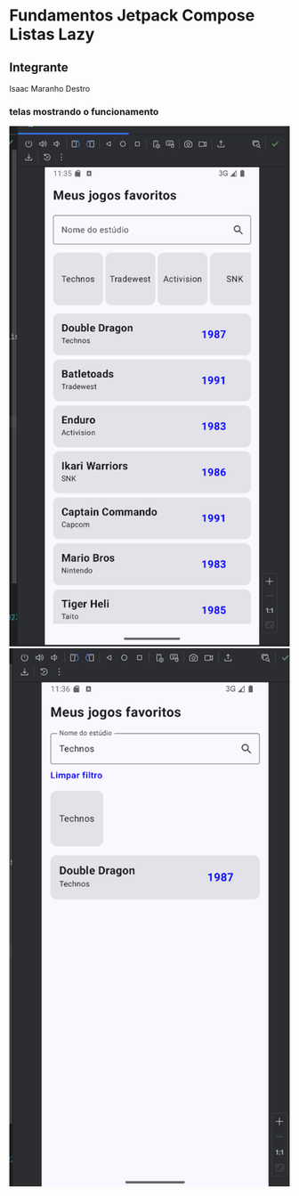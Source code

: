 # Fundamentos Jetpack Compose Listas Lazy


## Integrante

Isaac Maranho Destro

### telas mostrando o funcionamento

![Imagem principal](./docs/part1.png)
![Imagem da pesquisa e filtro](./docs/part2.png)
